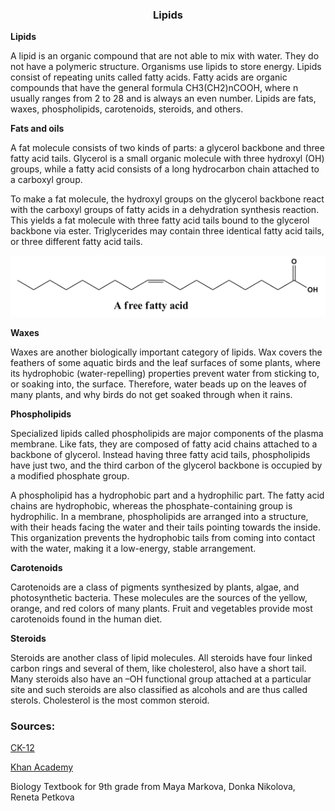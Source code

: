 <div align = "center">
  <h3>Lipids</h3>
</div>

**Lipids**

A lipid is an organic compound that are not able to mix with water. They do not have a polymeric structure. Organisms use lipids to store energy. Lipids consist of repeating units called fatty acids. Fatty acids are organic compounds that have the general formula CH3(CH2)nCOOH, where n usually ranges from 2 to 28 and is always an even number. Lipids are fats, waxes, phospholipids, carotenoids, steroids, and others. 

**Fats and oils**

A fat molecule consists of two kinds of parts: a glycerol backbone and three fatty acid tails. Glycerol is a small organic molecule with three hydroxyl (OH) groups, while a fatty acid consists of a long hydrocarbon chain attached to a carboxyl group.

To make a fat molecule, the hydroxyl groups on the glycerol backbone react with the carboxyl groups of fatty acids in a dehydration synthesis reaction. This yields a fat molecule with three fatty acid tails bound to the glycerol backbone via ester. Triglycerides may contain three identical fatty acid tails, or three different fatty acid tails.

<div align="center">
  <img src="..\..\..\assets/lesson materials/fatty acid.png">
</div>

**Waxes**

Waxes are another biologically important category of lipids. Wax covers the feathers of some aquatic birds and the leaf surfaces of some plants, where its hydrophobic (water-repelling) properties prevent water from sticking to, or soaking into, the surface. Therefore, water beads up on the leaves of many plants, and why birds do not get soaked through when it rains.

**Phospholipids**

Specialized lipids called phospholipids are major components of the plasma membrane. Like fats, they are composed of fatty acid chains attached to a backbone of glycerol. Instead having three fatty acid tails, phospholipids have just two, and the third carbon of the glycerol backbone is occupied by a modified phosphate group. 

A phospholipid has a hydrophobic part and a hydrophilic part. The fatty acid chains are hydrophobic, whereas the phosphate-containing group is hydrophilic. In a membrane, phospholipids are arranged into a structure, with their heads facing the water and their tails pointing towards the inside. This organization prevents the hydrophobic tails from coming into contact with the water, making it a low-energy, stable arrangement.

**Carotenoids**

Carotenoids are a class of pigments synthesized by plants, algae, and photosynthetic bacteria. These molecules are the sources of the yellow, orange, and red colors of many plants. Fruit and vegetables provide most carotenoids found in the human diet.

**Steroids**

Steroids are another class of lipid molecules. All steroids have four linked carbon rings and several of them, like cholesterol, also have a short tail. Many steroids also have an –OH functional group attached at a particular site and such steroids are also classified as alcohols and are thus called sterols. Cholesterol is the most common steroid.

<h3>Sources:</h3>
<p><a href="https://flexbooks.ck12.org/cbook/ck-12-biology-flexbook-2.0/section/1.12/primary/lesson/lipids-bio/">CK-12</a></p>
<p><a href="https://www.khanacademy.org/science/biology/macromolecules/lipids/a/lipids">Khan Academy</a></p>
<p>Biology Textbook for 9th grade from Maya Markova, Donka Nikolova, Reneta Petkova</p>